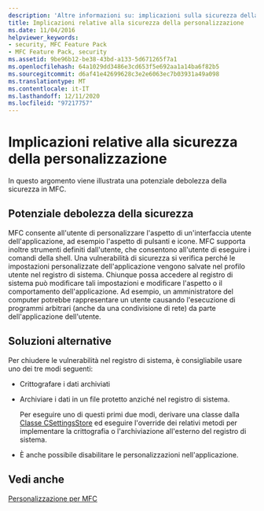 ```yaml
---
description: 'Altre informazioni su: implicazioni sulla sicurezza della personalizzazione'
title: Implicazioni relative alla sicurezza della personalizzazione
ms.date: 11/04/2016
helpviewer_keywords:
- security, MFC Feature Pack
- MFC Feature Pack, security
ms.assetid: 9be96b12-be38-43bd-a133-5d671265f7a1
ms.openlocfilehash: 64a1029dd3486e3cd653f5e692aa1a14ba6f82b5
ms.sourcegitcommit: d6af41e42699628c3e2e6063ec7b03931a49a098
ms.translationtype: MT
ms.contentlocale: it-IT
ms.lasthandoff: 12/11/2020
ms.locfileid: "97217757"
---
```

# <a name="security-implications-of-customization"></a>Implicazioni relative alla sicurezza della personalizzazione

In questo argomento viene illustrata una potenziale debolezza della sicurezza in MFC.

## <a name="potential-security-weakness"></a>Potenziale debolezza della sicurezza

MFC consente all'utente di personalizzare l'aspetto di un'interfaccia utente dell'applicazione, ad esempio l'aspetto di pulsanti e icone. MFC supporta inoltre strumenti definiti dall'utente, che consentono all'utente di eseguire i comandi della shell. Una vulnerabilità di sicurezza si verifica perché le impostazioni personalizzate dell'applicazione vengono salvate nel profilo utente nel registro di sistema. Chiunque possa accedere al registro di sistema può modificare tali impostazioni e modificare l'aspetto o il comportamento dell'applicazione. Ad esempio, un amministratore del computer potrebbe rappresentare un utente causando l'esecuzione di programmi arbitrari (anche da una condivisione di rete) da parte dell'applicazione dell'utente.

## <a name="workarounds"></a>Soluzioni alternative

Per chiudere le vulnerabilità nel registro di sistema, è consigliabile usare uno dei tre modi seguenti:

- Crittografare i dati archiviati

- Archiviare i dati in un file protetto anziché nel registro di sistema.

   Per eseguire uno di questi primi due modi, derivare una classe dalla [Classe CSettingsStore](../mfc/reference/csettingsstore-class.md) ed eseguire l'override dei relativi metodi per implementare la crittografia o l'archiviazione all'esterno del registro di sistema.

- È anche possibile disabilitare le personalizzazioni nell'applicazione.

## <a name="see-also"></a>Vedi anche

[Personalizzazione per MFC](../mfc/customization-for-mfc.md)
